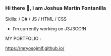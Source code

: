 ### Hi there 👋, I am Joshua Martin Fontanilla

Skills: / C# / JS / HTML / CSS

- I’m currently working on J3J3CO!N 

MY PORTFOLIO :

https://mryosojmlf.github.io/

